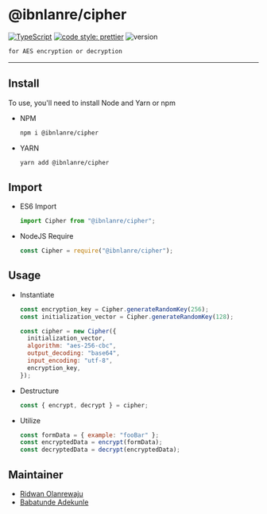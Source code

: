# @ibnlanre/cipher

[![TypeScript][typescript-badge]][typescript]
[![code style: prettier][prettier-badge]][prettier]
![version][version-badge]

```markdown
for AES encryption or decryption
```

---

## Install

To use, you'll need to install Node and Yarn or npm

- NPM

  ```bash
  npm i @ibnlanre/cipher
  ```

- YARN

  ```bash
  yarn add @ibnlanre/cipher
  ```

## Import

- ES6 Import

  ```javascript
  import Cipher from "@ibnlanre/cipher";
  ```

- NodeJS Require

  ```javascript
  const Cipher = require("@ibnlanre/cipher");
  ```

## Usage

- Instantiate

  ```javascript
  const encryption_key = Cipher.generateRandomKey(256);
  const initialization_vector = Cipher.generateRandomKey(128);

  const cipher = new Cipher({
    initialization_vector,
    algorithm: "aes-256-cbc",
    output_decoding: "base64",
    input_encoding: "utf-8",
    encryption_key,
  });
  ```

- Destructure

  ```javascript
  const { encrypt, decrypt } = cipher;
  ```

- Utilize

  ```javascript
  const formData = { example: "fooBar" };
  const encryptedData = encrypt(formData);
  const decryptedData = decrypt(encryptedData);
  ```

## Maintainer

- [Ridwan Olanrewaju][lead_github_profile]
- [Babatunde Adekunle][maintainer]

[lead_github_profile]: https://github.com/~ibnlanre
[maintainer]: https://github.com/adeTunes
[prettier]: https://github.com/prettier/prettier
[prettier-badge]: https://img.shields.io/badge/code_style-prettier-f8bc45.svg
[typescript]: http://www.typescriptlang.org/
[typescript-badge]: https://img.shields.io/badge/%3C%2F%3E-TypeScript-%230074c1.svg
[version-badge]: https://img.shields.io/badge/version-1.0.9-orange
